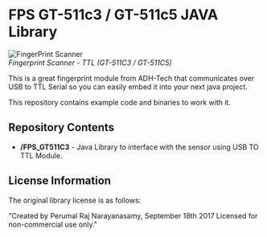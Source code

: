 FPS GT-511c3 / GT-511c5  JAVA Library
=========================
![FingerPrint Scanner](https://dlnmh9ip6v2uc.cloudfront.net/images/products/1/1/7/9/2/11792-01_medium.jpg)  
*Fingerprint Scanner - TTL (GT-511C3 / GT-511C5)*

This is a great fingerprint module from ADH-Tech that communicates over USB to TTL Serial so you can easily embed it into your next java project.

This repository contains example code and binaries to work with it.

Repository Contents
-------------------
* **/FPS_GT511C3** - Java Library to interface with the sensor using USB TO TTL Module.

License Information
-------------------

The original library license is as follows:

"Created by Perumal Raj Narayanasamy, September 18th 2017
	Licensed for non-commercial use only."
